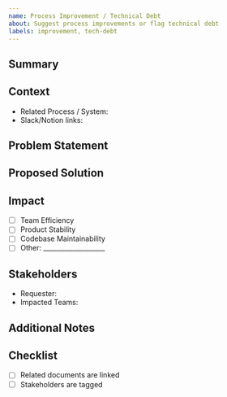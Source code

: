 ```yaml
---
name: Process Improvement / Technical Debt
about: Suggest process improvements or flag technical debt
labels: improvement, tech-debt
---
```


## Summary
<!-- Briefly describe the improvement or technical debt issue -->

## Context
- Related Process / System:
- Slack/Notion links: 

## Problem Statement
<!-- What is the issue with the current process or technical setup? -->

## Proposed Solution
<!-- Suggest improvements or outline technical changes -->

## Impact
- [ ] Team Efficiency
- [ ] Product Stability
- [ ] Codebase Maintainability
- [ ] Other: ___________________

## Stakeholders
- Requester:
- Impacted Teams:

## Additional Notes
<!-- Anything else we should know? -->

## Checklist
- [ ] Related documents are linked
- [ ] Stakeholders are tagged
